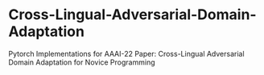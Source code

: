 # Cross-Lingual-Adversarial-Domain-Adaptation
Pytorch Implementations for AAAI-22 Paper: Cross-Lingual Adversarial Domain Adaptation for Novice Programming
